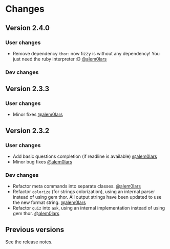 # Changes

## Version 2.4.0

### User changes

* Remove dependency `thor`: now fizzy is without any dependency!
  You just need the ruby interpreter :D
  [@alem0lars][@alem0lars]

### Dev changes



## Version 2.3.3

### User changes

* Minor fixes
  [@alem0lars][@alem0lars]

## Version 2.3.2

### User changes

* Add basic questions completion (if readline is available)
  [@alem0lars][@alem0lars]
* Minor bug fixes
  [@alem0lars][@alem0lars]

### Dev changes

* Refactor meta commands into separate classes.
  [@alem0lars][@alem0lars]
* Refactor `colorize` (for strings colorization), using an internal parser
  instead of using gem thor.
  All output strings have been updated to use the new format string.
  [@alem0lars][@alem0lars]
* Refactor `quiz` into `ask`, using an internal implementation instead of using
  gem thor.
  [@alem0lars][@alem0lars]

## Previous versions

See the release notes.


<!-- Link declarations -->

[@alem0lars]: https://github.com/alem0lars
[@jak3]:      https://github.com/jak3
